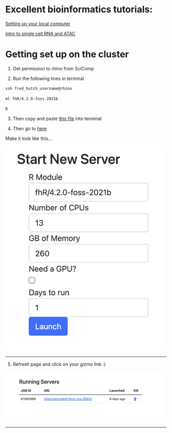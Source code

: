 # Excellent bioinformatics tutorials:

[Setting up your local computer](http://sfurlan.com/wp/)

[Intro to single cell RNA and ATAC](https://bookdown.org/ytliu13207/SingleCellMultiOmicsDataAnalysis/monocle2.html#load-seurat-obj)





# Getting set up on the cluster

1. Get permission to rhino from SciComp

2. Run the following lines in terminal

```
ssh fred_hutch_username@rhino

ml fhR/4.2.0-foss-2021b

R
```

3. Then copy and paste <a href="SetUp/SetUP.R">this file</a> into terminal

4. Then go to [here](https://rstudio-launcher.fredhutch.org/)

Make it look like this...

<p align="left"><img src="SetUp/launch.png" alt="" width="500"></a></p>
<hr>

5. Refresh page and click on your gizmo link :)

<p align="left"><img src="SetUp/Screen Shot 2022-06-28 at 11.23.26 AM.png" alt="" width="500"></a></p>
<hr>
